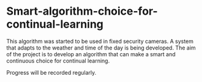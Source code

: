 # Smart-algorithm-choice-for-continual-learning

This algorithm was started to be used in fixed security cameras. A system that adapts to the weather and time of the day is being developed. The aim of the project is to develop an algorithm that can make a smart and continuous choice for continual learning.


Progress will be recorded regularly.
